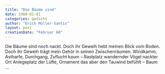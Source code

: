 ```yaml
---
title: "Die Bäume sind"
date: 1900-01-01
categories: gedicht
author: "Erich Müller-Santis"
layout: post
creationDate: "Februar 68"
---
```

Die Bäume sind
noch nackt.
Doch
ihr Geweih hebt
meinen Blick vom Boden.
Doch
ihr Geweih trägt
mein Gehör
in seinen Zwischenräumen.
Windkamm,
Astharfe,
Durchgang,
Zuflucht kaum –
Rastplatz
wandernder Vögel
nackter Ort
Anlegeplatz der Lüfte,
Ornament
das aber
den Tauwind befühlt –
Baum …
